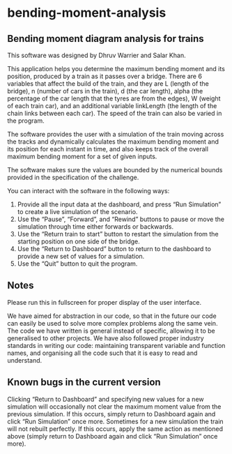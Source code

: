 # bending-moment-analysis
## Bending moment diagram analysis for trains

This software was designed by Dhruv Warrier and Salar Khan.

This application helps you determine the maximum bending moment and its position, produced by a train as it passes over a bridge. There are 6 variables that affect the build of the train, and they are L (length of the bridge), n (number of cars in the train), d (the car length), alpha (the percentage of the car length that the tyres are from the edges), W (weight of each train car), and an additional variable linkLength (the length of the chain links between each car). The speed of the train can also be varied in the program.

The software provides the user with a simulation of the train moving across the tracks and dynamically calculates the maximum bending moment and its position for each instant in time, and also keeps track of the overall maximum bending moment for a set of given inputs.

The software makes sure the values are bounded by the numerical bounds provided in the specification of the challenge.

You can interact with the software in the following ways:
1. Provide all the input data at the dashboard, and press “Run Simulation” to create a live simulation of the scenario.
2. Use the “Pause”, “Forward”, and “Rewind” buttons to pause or move the simulation through time either forwards or backwards.
3. Use the “Return train to start” button to restart the simulation from the starting position on one side of the bridge.
4. Use the “Return to Dashboard” button to return to the dashboard to provide a new set of values for a simulation.
5. Use the “Quit” button to quit the program.

## Notes

Please run this in fullscreen for proper display of the user interface.

We have aimed for abstraction in our code, so that in the future our code can easily be used to solve more complex problems along the same vein. The code we have written is general instead of specific, allowing it to be generalised to other projects. We have also followed proper industry standards in writing our code: maintaining transparent variable and function names, and organising all the code such that it is easy to read and understand.

## Known bugs in the current version

Clicking “Return to Dashboard” and specifying new values for a new simulation will occasionally not clear the maximum moment value from the previous simulation. If this occurs, simply return to Dashboard again and click “Run Simulation” once more.
Sometimes for a new simulation the train will not rebuilt perfectly. If this occurs, apply the same action as mentioned above (simply return to Dashboard again and click “Run Simulation” once more).
